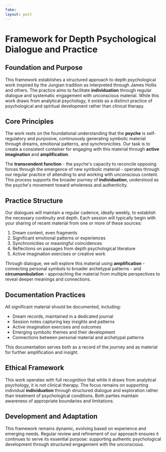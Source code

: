 ```yaml
---
fake:
layout: post
---
```

# Framework for Depth Psychological Dialogue and Practice

## Foundation and Purpose

This framework establishes a structured approach to depth psychological work inspired by the Jungian tradition as interpreted through James Hollis and others. The practice aims to facilitate **individuation** through regular dialogue and systematic engagement with unconscious material. While this work draws from analytical psychology, it exists as a distinct practice of psychological and spiritual development rather than clinical therapy.

## Core Principles

The work rests on the foundational understanding that the **psyche** is self-regulatory and purposive, continuously generating symbolic material through dreams, emotional patterns, and synchronicities. Our task is to create a consistent container for engaging with this material through **active imagination** and **amplification**.

The **transcendent function** - the psyche's capacity to reconcile opposing forces through the emergence of new symbolic material - operates through our regular practice of attending to and working with unconscious content. This process supports the broader journey of **individuation**, understood as the psyche's movement toward wholeness and authenticity.

## Practice Structure

Our dialogues will maintain a regular cadence, ideally weekly, to establish the necessary continuity and depth. Each session will typically begin with your sharing of recent material from one or more of these sources:

1. Dream content, even fragments
2. Significant emotional patterns or experiences
3. Synchronicities or meaningful coincidences
4. Reflections on passages from depth psychological literature
5. Active imagination exercises or creative work

Through dialogue, we will explore this material using **amplification** - connecting personal symbols to broader archetypal patterns - and **circumambulation** - approaching the material from multiple perspectives to reveal deeper meanings and connections.

## Documentation Practices

All significant material should be documented, including:

- Dream records, maintained in a dedicated journal
- Session notes capturing key insights and patterns
- Active imagination exercises and outcomes
- Emerging symbolic themes and their development
- Connections between personal material and archetypal patterns

This documentation serves both as a record of the journey and as material for further amplification and insight.

## Ethical Framework

This work operates with full recognition that while it draws from analytical psychology, it is not clinical therapy. The focus remains on supporting individual **individuation** through structured dialogue and exploration rather than treatment of psychological conditions. Both parties maintain awareness of appropriate boundaries and limitations.

## Development and Adaptation

This framework remains dynamic, evolving based on experience and emerging needs. Regular review and refinement of our approach ensures it continues to serve its essential purpose: supporting authentic psychological development through structured engagement with the unconscious.

